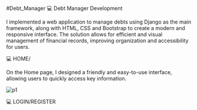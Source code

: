 #Debt_Manager
💻 Debt Manager Development

I implemented a web application to manage debts using Django as the main framework, along with HTML, CSS and Bootstrap to create a modern and responsive interface. The solution allows for efficient and visual management of financial records, improving organization and accessibility for users.

💻 HOME/

On the Home page, I designed a friendly and easy-to-use interface, allowing users to quickly access key information.

![p1](https://github.com/user-attachments/assets/9f482376-e35c-4692-b39e-cce8b7c39803)


💻 LOGIN/REGISTER

